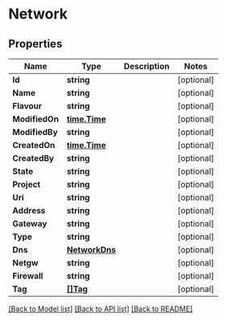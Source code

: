 # Network

## Properties

Name | Type | Description | Notes
------------ | ------------- | ------------- | -------------
**Id** | **string** |  | [optional] 
**Name** | **string** |  | [optional] 
**Flavour** | **string** |  | [optional] 
**ModifiedOn** | [**time.Time**](time.Time.md) |  | [optional] 
**ModifiedBy** | **string** |  | [optional] 
**CreatedOn** | [**time.Time**](time.Time.md) |  | [optional] 
**CreatedBy** | **string** |  | [optional] 
**State** | **string** |  | [optional] 
**Project** | **string** |  | [optional] 
**Uri** | **string** |  | [optional] 
**Address** | **string** |  | [optional] 
**Gateway** | **string** |  | [optional] 
**Type** | **string** |  | [optional] 
**Dns** | [**NetworkDns**](network_dns.md) |  | [optional] 
**Netgw** | **string** |  | [optional] 
**Firewall** | **string** |  | [optional] 
**Tag** | [**[]Tag**](tag.md) |  | [optional] 

[[Back to Model list]](../README.md#documentation-for-models) [[Back to API list]](../README.md#documentation-for-api-endpoints) [[Back to README]](../README.md)



